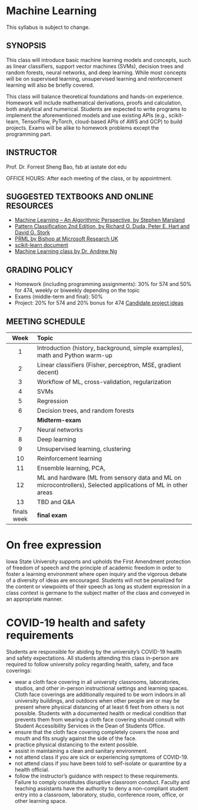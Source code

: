 # Machine Learning 

This syllabus is subject to change.

## SYNOPSIS
This class will introduce basic machine learning models and concepts, such as linear classifiers, support vector machines (SVMs), decision trees and random forests, neural networks, and deep learning.
While most concepts will be on supervised learning, unsupervised learning and reinforcement learning will also be briefly covered. 

This class will balance theoretical foundations and hands-on experience. Homework will include mathematical derivations, proofs and calculation, both analytical and numerical. Students are expected to write programs to implement the aforementioned models and use existing APIs (e.g., scikit-learn, TensorFlow, PyTorch, cloud-based APIs of AWS and GCP) to build projects. Exams will be alike to homework problems except the programming part. 


## INSTRUCTOR

Prof. Dr. Forrest Sheng Bao, fsb at iastate dot edu

OFFICE HOURS: After each meeting of the class, or by appointment.  

## SUGGESTED TEXTBOOKS AND ONLINE RESOURCES

- [Machine Learning – An Algorithmic Perspective, by Stephen Marsland](https://seat.massey.ac.nz/personal/s.r.marsland/MLBook.html) 
- [Pattern Classification 2nd Edition, by Richard O. Duda, Peter E. Hart and David G. Stork](http://www.wiley.com/WileyCDA/WileyTitle/productCd-0471056693.html)
- [PRML by Bishop at Microsoft Research UK](http://research.microsoft.com/en-us/um/people/cmbishop/PRML/)
- [scikit-learn document](http://scikit-learn.org)
- [Machine Learning class by Dr. Andrew Ng](https://www.coursera.org/learn/machine-learning)

## GRADING POLICY

- Homework (including programming assignments): 30% for 574 and 50% for 474, weekly or biweekly depending on the topic
- Exams (middle-term and final): 50%
- Project: 20% for 574 and 20% bonus for 474 [Candidate project ideas](../projects)

## MEETING SCHEDULE

| Week | Topic |
|:--:|:--|
|1| Introduction (history, background, simple examples), math and Python warm-up |
|2| Linear classifiers (Fisher, perceptron, MSE, gradient decent) | 
|3| Workflow of ML, cross-validation, regularization |
|4| SVMs |
|5| Regression | 
|6| Decision trees, and random forests |
| | **Midterm-exam**  |
|7| Neural networks | 
|8| Deep learning |
|9| Unsupervised learning, clustering |
|10| Reinforcement learning |
|11| Ensemble learning, PCA, |
|12| ML and hardware (ML from sensory data and ML on microcontrollers), Selected applications of ML in other areas |
|13| TBD and Q&A
|finals week| **final exam** |

# On free expression
Iowa State University supports and upholds the First Amendment protection of freedom of speech and
the principle of academic freedom in order to foster a learning environment where open inquiry and
the vigorous debate of a diversity of ideas are encouraged. Students will not be penalized for the
content or viewpoints of their speech as long as student expression in a class context is germane to
the subject matter of the class and conveyed in an appropriate manner.

# COVID-19 health and safety requirements
Students are responsible for abiding by the university’s COVID-19 health and safety expectations. All students attending this class in-person are required to follow university policy regarding health, safety, and face coverings:
- wear a cloth face covering in all university classrooms, laboratories, studios, and other in-person instructional settings and learning spaces. Cloth face coverings are additionally required to be worn indoors in all university buildings, and outdoors when other people are or may be present where physical distancing of at least 6 feet from others is not possible. Students with a documented health or medical condition that prevents them from wearing a cloth face covering should consult with Student Accessibility Services in the Dean of Students Office.
- ensure that the cloth face covering completely covers the nose and mouth and fits snugly against the side of the face.
-  practice physical distancing to the extent possible.
- assist in maintaining a clean and sanitary environment.
- not attend class if you are sick or experiencing symptoms of COVID-19.
- not attend class if you have been told to self-isolate or quarantine by a health official.
- follow the instructor’s guidance with respect to these requirements. Failure to comply constitutes disruptive classroom conduct. Faculty and teaching assistants have the authority to deny a non-compliant student entry into a classroom, laboratory, studio, conference room, office, or other learning space.
